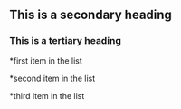 ## This is a secondary heading
### This is a tertiary heading

*first item in the list

*second item in the list

*third item in the list